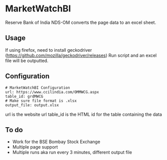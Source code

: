 # MarketWatchBI
Reserve Bank of India NDS-OM converts the page data to an excel sheet.

## Usage
If using firefox, need to install geckodriver (https://github.com/mozilla/geckodriver/releases)
Run script and an excel file will be outputted.

## Configuration
```
# MarketWatchBI Configuration
url: https://www.ccilindia.com/OMMWCG.aspx
table_id: grdMWCG
# Make sure file format is .xlsx
output_file: output.xlsx
```
url is the website url
table_id is the HTML id for the table containing the data

## To do
  - Work for the BSE Bombay Stock Exchange
  - Multiple page support
  - Multiple runs aka run every 3 minutes, different output file
